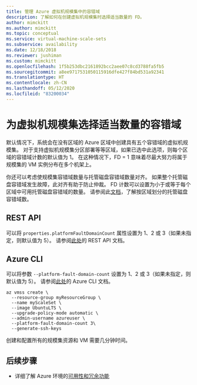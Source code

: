 ```yaml
---
title: 管理 Azure 虚拟机规模集中的容错域
description: 了解如何在创建虚拟机规模集时选择适当数量的 FD。
author: mimckitt
ms.author: mimckitt
ms.topic: conceptual
ms.service: virtual-machine-scale-sets
ms.subservice: availability
ms.date: 12/18/2018
ms.reviewer: jushiman
ms.custom: mimckitt
ms.openlocfilehash: 1f5b253dbc2161892bcc2aee07c8cd3788fa5fb5
ms.sourcegitcommit: a8ee9717531050115916dfe427f84bd531a92341
ms.translationtype: HT
ms.contentlocale: zh-CN
ms.lasthandoff: 05/12/2020
ms.locfileid: "83200034"
---
```

# <a name="choosing-the-right-number-of-fault-domains-for-virtual-machine-scale-set"></a>为虚拟机规模集选择适当数量的容错域
默认情况下，系统会在没有区域的 Azure 区域中创建具有五个容错域的虚拟机规模集。 对于支持虚拟机规模集分区部署等等区域，如果已选中此选项，则每个区域的容错域计数的默认值为 1。 在这种情况下，FD = 1 意味着尽最大努力将属于规模集的 VM 实例分布在多个机架上。

你还可以考虑使规模集容错域数量与托管磁盘容错域数量对齐。 如果整个托管磁盘容错域发生故障，此对齐有助于防止仲裁。 FD 计数可以设置为小于或等于每个区域中可用托管磁盘容错域的数量。 请参阅此[文档](../virtual-machines/windows/manage-availability.md)，了解按区域划分的托管磁盘容错域数。

## <a name="rest-api"></a>REST API
可以将 `properties.platformFaultDomainCount` 属性设置为 1、2 或 3（如果未指定，则默认值为 5）。 请参阅[此处](https://docs.microsoft.com/rest/api/compute/virtualmachinescalesets/createorupdate)的 REST API 文档。

## <a name="azure-cli"></a>Azure CLI
可以将参数 `--platform-fault-domain-count` 设置为 1、2 或 3（如果未指定，则默认值为 5）。 请参阅[此处](https://docs.microsoft.com/cli/azure/vmss?view=azure-cli-latest#az-vmss-create)的 Azure CLI 文档。

```azurecli-interactive
az vmss create \
  --resource-group myResourceGroup \
  --name myScaleSet \
  --image UbuntuLTS \
  --upgrade-policy-mode automatic \
  --admin-username azureuser \
  --platform-fault-domain-count 3\
  --generate-ssh-keys
```

创建和配置所有的规模集资源和 VM 需要几分钟时间。

## <a name="next-steps"></a>后续步骤
- 详细了解 Azure 环境的[可用性和冗余功能](../virtual-machines/windows/availability.md)

